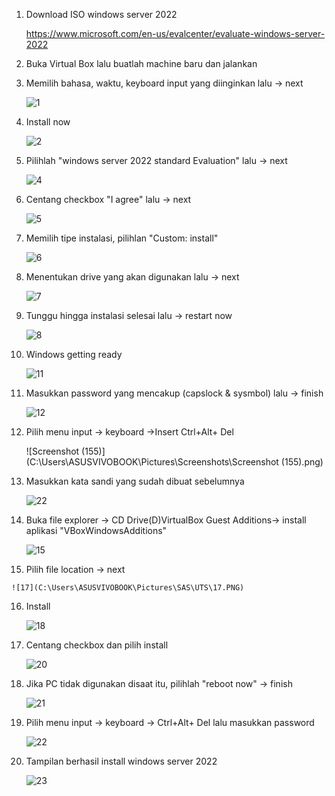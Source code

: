 1. Download ISO windows server 2022

   https://www.microsoft.com/en-us/evalcenter/evaluate-windows-server-2022

2. Buka Virtual Box lalu buatlah machine baru dan jalankan

   

3. Memilih bahasa, waktu, keyboard input yang diinginkan lalu -> next

   ![1](C:\Users\ASUSVIVOBOOK\Pictures\SAS\UTS\1.PNG)

4. Install now

   ![2](C:\Users\ASUSVIVOBOOK\Pictures\SAS\UTS\2.PNG)

5. Pilihlah "windows server 2022 standard Evaluation" lalu -> next

   ![4](C:\Users\ASUSVIVOBOOK\Pictures\SAS\UTS\4.PNG)

6. Centang checkbox "I agree" lalu -> next

   ![5](C:\Users\ASUSVIVOBOOK\Pictures\SAS\UTS\5.PNG)

7. Memilih tipe instalasi, pilihlan "Custom: install"

   ![6](C:\Users\ASUSVIVOBOOK\Pictures\SAS\UTS\6.PNG)

8. Menentukan drive yang akan digunakan lalu -> next

   ![7](C:\Users\ASUSVIVOBOOK\Pictures\SAS\UTS\7.PNG)

9. Tunggu hingga instalasi selesai lalu -> restart now

   ![8](C:\Users\ASUSVIVOBOOK\Pictures\SAS\UTS\8.PNG)

10. Windows getting ready

    ![11](C:\Users\ASUSVIVOBOOK\Pictures\SAS\UTS\11.PNG)

11. Masukkan password yang mencakup (capslock & sysmbol) lalu -> finish

    ![12](C:\Users\ASUSVIVOBOOK\Pictures\SAS\UTS\12.PNG)

12. Pilih menu input -> keyboard ->Insert Ctrl+Alt+ Del

    ![Screenshot (155)](C:\Users\ASUSVIVOBOOK\Pictures\Screenshots\Screenshot (155).png)

13. Masukkan kata sandi yang sudah dibuat sebelumnya

    ![22](C:\Users\ASUSVIVOBOOK\Pictures\SAS\UTS\22.PNG)

14. Buka file explorer -> CD Drive(D)VirtualBox Guest Additions-> install aplikasi "VBoxWindowsAdditions"

    ![15](C:\Users\ASUSVIVOBOOK\Pictures\SAS\UTS\15.PNG)

15.  Pilih file location -> next 

    ![17](C:\Users\ASUSVIVOBOOK\Pictures\SAS\UTS\17.PNG)

16. Install 

    ![18](C:\Users\ASUSVIVOBOOK\Pictures\SAS\UTS\18.PNG)

17. Centang checkbox dan pilih install

    ![20](C:\Users\ASUSVIVOBOOK\Pictures\SAS\UTS\20.PNG)

18. Jika PC tidak digunakan disaat itu, pilihlah "reboot now" -> finish

    ![21](C:\Users\ASUSVIVOBOOK\Pictures\SAS\UTS\21.PNG)

19. Pilih menu input -> keyboard -> Ctrl+Alt+ Del lalu masukkan password

    ![22](C:\Users\ASUSVIVOBOOK\Pictures\SAS\UTS\22.PNG)

20. Tampilan berhasil install windows server 2022

    ![23](C:\Users\ASUSVIVOBOOK\Pictures\SAS\UTS\23.PNG)